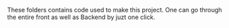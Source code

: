 These folders contains code used to make this project. One can go through the entire front as well as Backend by juzt one click.

